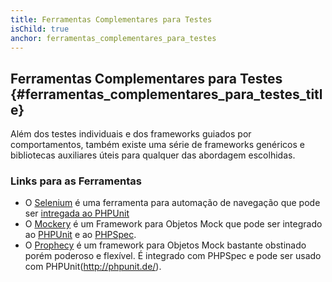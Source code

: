 ```yaml
---
title: Ferramentas Complementares para Testes
isChild: true
anchor: ferramentas_complementares_para_testes
---
```


## Ferramentas Complementares para Testes {#ferramentas_complementares_para_testes_title}

Além dos testes individuais e dos frameworks guiados por comportamentos, também existe uma série de frameworks
genéricos e bibliotecas auxiliares úteis para qualquer das abordagem escolhidas.

### Links para as Ferramentas

* O [Selenium](http://seleniumhq.org/) é uma ferramenta para automação de navegação que pode ser 
[intregada ao PHPUnit](http://www.phpunit.de/manual/3.1/en/selenium.html)
* O [Mockery](https://github.com/padraic/mockery) é um Framework para Objetos Mock que pode ser integrado ao 
[PHPUnit](http://phpunit.de/) e ao [PHPSpec](http://www.phpspec.net/).
* O [Prophecy](https://github.com/phpspec/prophecy) é um framework para Objetos Mock bastante obstinado porém poderoso 
e flexível. É integrado com PHPSpec e pode ser usado com PHPUnit(http://phpunit.de/).